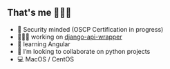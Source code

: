 ## That's me 🙋🏻‍♂️
- 🔐 Security minded (OSCP Certification in progress)
- 👨🏻‍💻 working on [django-api-wrapper](https://github.com/its-development/django-api-wrapper)
- 🌱 learning Angular
- 👯 I’m looking to collaborate on python projects
- 💻 MacOS / CentOS
